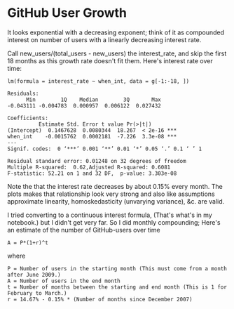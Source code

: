 GitHub User Growth
======

It looks exponential with a decreasing exponent;
think of it as compounded interest on number of users
with a linearly decreasing interest rate.

Call new_users/(total_users - new_users) the interest_rate,
and skip the first 18 months as this growth rate doesn't fit them.
Here's interest rate over time:

	lm(formula = interest_rate ~ when_int, data = g[-1:-18, ])

	Residuals:
	      Min        1Q    Median        3Q       Max 
	-0.043111 -0.004783  0.000957  0.006122  0.027432 

	Coefficients:
		      Estimate Std. Error t value Pr(>|t|)    
	(Intercept)  0.1467628  0.0080344  18.267  < 2e-16 ***
	when_int    -0.0015762  0.0002181  -7.226  3.3e-08 ***
	---
	Signif. codes:  0 ‘***’ 0.001 ‘**’ 0.01 ‘*’ 0.05 ‘.’ 0.1 ‘ ’ 1 

	Residual standard error: 0.01248 on 32 degrees of freedom
	Multiple R-squared:  0.62,Adjusted R-squared: 0.6081 
	F-statistic: 52.21 on 1 and 32 DF,  p-value: 3.303e-08 

Note the that the interest rate decreases by about 0.15% every month.
The plots makes that relationship look very strong and also like assumptions
approximate linearity, homoskedasticity (unvarying variance), &c. are valid.

I tried converting to a continuous interest formula, (That's what's in
my notebook.) but I didn't get very far. So I did monthly compounding;
Here's an estimate of the number of GitHub-users over time

    A = P*(1+r)^t

where

    P = Number of users in the starting month (This must come from a month after June 2009.)
    A = Number of users in the end month
    t = Number of months between the starting and end month (This is 1 for February to March.)
    r = 14.67% - 0.15% * (Number of months since December 2007)
